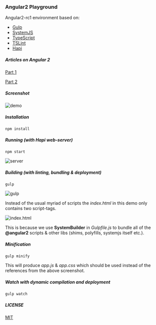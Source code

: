 ### Angular2 Playground

Angular2-rc1 environment based on:

* [Gulp](http://gulpjs.com/)
* [SystemJS](https://github.com/systemjs/systemjs)
* [TypeScript](http://www.typescriptlang.org/)
* [TSLint](https://palantir.github.io/tslint/)
* [Hapi](http://hapijs.com/)

##### Articles on Angular 2

[Part 1](http://blog.brakmic.com/introduction-to-angular-2-part-1/)

[Part 2](http://blog.brakmic.com/introduction-to-angular-2-part-2/)

##### Screenshot

![demo](http://fs5.directupload.net/images/160507/8ly9fgn4.png)

##### Installation

```
npm install
```

##### Running (with Hapi web-server)

```
npm start
```
![server](http://fs5.directupload.net/images/160507/mb5jjuml.png)

##### Building (with linting, bundling &amp; deployment)

```
gulp
```
![gulp](http://fs5.directupload.net/images/160507/9f43evtc.png)

Instead of the usual myriad of scripts the *index.html* in this demo only contains two script-tags.

![index.html](http://fs5.directupload.net/images/160507/jb6aovgl.png)

This is because we use **SystemBuilder** in *Gulpfile.js* to bundle all of the **@angular2** scripts &amp; other libs (shims, polyfills, systemjs itself etc.).

##### Minification

```
gulp minify
```
This will produce *app.js* &amp; *app.css* which should be used instead of the references from the above screenshot.

##### Watch with dynamic compilation and deployment

```
gulp watch
```

##### LICENSE

[MIT](https://github.com/brakmic/Angular2-Playground/blob/master/LICENSE)
